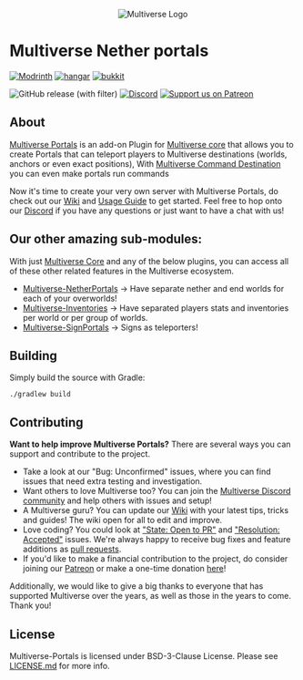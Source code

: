 <p align="center">
<img src="https://raw.githubusercontent.com/Multiverse/Multiverse-Core/main/config/multiverse2-long.png" alt="Multiverse Logo">
</p>

# Multiverse Nether portals

[![Modrinth](https://cdn.jsdelivr.net/npm/@intergrav/devins-badges@3/assets/cozy/available/modrinth_vector.svg)](https://modrinth.com/plugin/Multiverse-Portals)
[![hangar](https://cdn.jsdelivr.net/npm/@intergrav/devins-badges@3/assets/cozy/available/hangar_vector.svg)](https://hangar.papermc.io/Multiverse/Multiverse-Portals)
[![bukkit](https://cdn.jsdelivr.net/npm/@intergrav/devins-badges@3/assets/cozy/supported/bukkit_vector.svg)](https://dev.bukkit.org/projects/Multiverse-Portals)

![GitHub release (with filter)](https://img.shields.io/github/v/release/multiverse/multiverse-portals)
[![Discord](https://img.shields.io/discord/325459248047980545?label=discord&logo=discord)](https://discord.gg/NZtfKky)
[![Support us on Patreon](https://img.shields.io/endpoint.svg?url=https%3A%2F%2Fshieldsio-patreon.vercel.app%2Fapi%3Fusername%3Ddumptruckman%26type%3Dpatrons&style=flat)](https://patreon.com/dumptruckman)


## About

[Multiverse Portals](https://dev.bukkit.org/projects/Multiverse-Portals) is an add-on Plugin for [Multiverse core](https://dev.bukkit.org/projects/multiverse-core) that allows you to create Portals that can teleport players to Multiverse destinations (worlds, anchors or even exact positions), With [Multiverse Command Destination](https://www.spigotmc.org/resources/multiverse-commanddestination.90232/) you can even make portals run commands

Now it's time to create your very own server with Multiverse Portals, do check out our [Wiki](https://github.com/Multiverse/Multiverse-Core/wiki/Home-(Inventories)) and [Usage Guide](https://github.com/Multiverse/Multiverse-Core/wiki/Basics-(Inventories)) to get started. Feel free to hop onto our [Discord](https://discord.gg/NZtfKky) if you have any questions or just want to have a chat with us!

## Our other amazing sub-modules:

With just [Multiverse Core](https://github.com/multiverse/multiverse) and any of the below plugins, you can access all of these other related features in the Multiverse ecosystem.

* [Multiverse-NetherPortals](https://github.com/Multiverse/Multiverse-NetherPortals) -> Have separate nether and end worlds for each of your overworlds!
* [Multiverse-Inventories](https://github.com/Multiverse/Multiverse-Inventories) -> Have separated players stats and inventories per world or per group of worlds.
* [Multiverse-SignPortals](https://github.com/Multiverse/Multiverse-SignPortals) -> Signs as teleporters!

## Building
Simply build the source with Gradle:
```
./gradlew build
```

## Contributing

**Want to help improve Multiverse Portals?** There are several ways you can support and contribute to the project.
* Take a look at our "Bug: Unconfirmed" issues, where you can find issues that need extra testing and investigation.
* Want others to love Multiverse too? You can join the [Multiverse Discord community](https://discord.gg/NZtfKky) and help others with issues and setup!
* A Multiverse guru? You can update our [Wiki](https://github.com/Multiverse/Multiverse-Core/wiki) with your latest tips, tricks and guides! The wiki open for all to edit and improve.
* Love coding? You could look at ["State: Open to PR"](https://github.com/Multiverse/Multiverse-Portals/labels/State%3A%20Open%20to%20PR) and ["Resolution: Accepted"](https://github.com/Multiverse/Multiverse-Portals/labels/Resolution%3A%20Accepted) issues. We're always happy to receive bug fixes and feature additions as [pull requests](https://www.freecodecamp.org/news/how-to-make-your-first-pull-request-on-github-3/).
* If you'd like to make a financial contribution to the project, do consider joining our [Patreon](https://www.patreon.com/dumptruckman) or make a one-time donation [here](https://paypal.me/dumptruckman)!

Additionally, we would like to give a big thanks to everyone that has supported Multiverse over the years, as well as those in the years to come. Thank you!

## License

Multiverse-Portals is licensed under BSD-3-Clause License. Please see [LICENSE.md](LICENSE.md) for more info.
